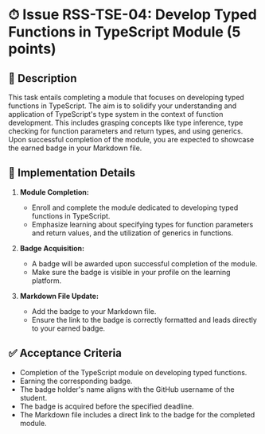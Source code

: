 # ⏱ Issue RSS-TSE-04: Develop Typed Functions in TypeScript Module (5 points)

## 📝 Description

This task entails completing a module that focuses on developing typed functions in TypeScript. The aim is to solidify your understanding and application of TypeScript's type system in the context of function development. This includes grasping concepts like type inference, type checking for function parameters and return types, and using generics. Upon successful completion of the module, you are expected to showcase the earned badge in your Markdown file.

## 🔨 Implementation Details

1. **Module Completion:**
   - Enroll and complete the module dedicated to developing typed functions in TypeScript.
   - Emphasize learning about specifying types for function parameters and return values, and the utilization of generics in functions.

2. **Badge Acquisition:**
   - A badge will be awarded upon successful completion of the module.
   - Make sure the badge is visible in your profile on the learning platform.

3. **Markdown File Update:**
   - Add the badge to your Markdown file.
   - Ensure the link to the badge is correctly formatted and leads directly to your earned badge.

## ✅ Acceptance Criteria

- Completion of the TypeScript module on developing typed functions.
- Earning the corresponding badge.
- The badge holder's name aligns with the GitHub username of the student.
- The badge is acquired before the specified deadline.
- The Markdown file includes a direct link to the badge for the completed module.
